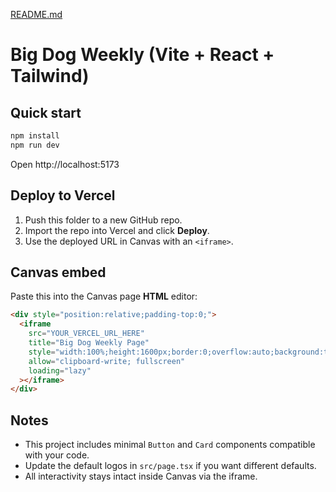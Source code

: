 [README.md](https://github.com/user-attachments/files/22449133/README.md)
# Big Dog Weekly (Vite + React + Tailwind)

## Quick start
```bash
npm install
npm run dev
```
Open http://localhost:5173

## Deploy to Vercel
1. Push this folder to a new GitHub repo.
2. Import the repo into Vercel and click **Deploy**.
3. Use the deployed URL in Canvas with an `<iframe>`.

## Canvas embed
Paste this into the Canvas page **HTML** editor:
```html
<div style="position:relative;padding-top:0;">
  <iframe
    src="YOUR_VERCEL_URL_HERE"
    title="Big Dog Weekly Page"
    style="width:100%;height:1600px;border:0;overflow:auto;background:transparent;"
    allow="clipboard-write; fullscreen"
    loading="lazy"
  ></iframe>
</div>
```

## Notes
- This project includes minimal `Button` and `Card` components compatible with your code.
- Update the default logos in `src/page.tsx` if you want different defaults.
- All interactivity stays intact inside Canvas via the iframe.
